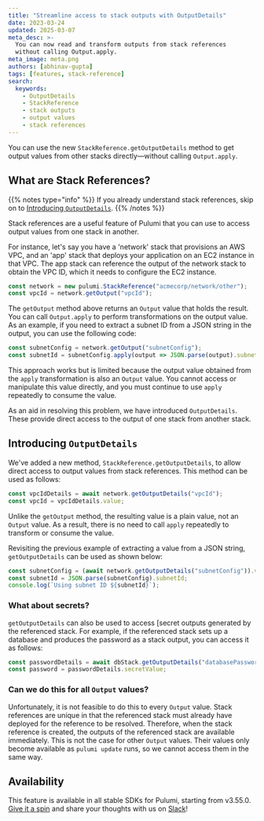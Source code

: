 ```yaml
---
title: "Streamline access to stack outputs with OutputDetails"
date: 2023-03-24
updated: 2025-03-07
meta_desc: >-
  You can now read and transform outputs from stack references
  without calling Output.apply.
meta_image: meta.png
authors: [abhinav-gupta]
tags: [features, stack-reference]
search:
  keywords:
    - OutputDetails
    - StackReference
    - stack outputs
    - output values
    - stack references
---
```


You can use the new `StackReference.getOutputDetails` method
to get output values from other stacks directly&mdash;without calling `Output.apply`.

<!--more-->

## What are Stack References?

{{% notes type="info" %}}
If you already understand stack references, skip on to [Introducing `OutputDetails`](#introducing-outputdetails).
{{% /notes %}}

Stack references are a useful feature of Pulumi
that you can use to access output values from one stack in another.

For instance,
let's say you have a 'network' stack that provisions an AWS VPC,
and an 'app' stack that deploys your application on an EC2 instance in that VPC.
The app stack can reference the output of the network stack
to obtain the VPC ID, which it needs to configure the EC2 instance.

```typescript
const network = new pulumi.StackReference("acmecorp/network/other");
const vpcId = network.getOutput("vpcId");
```

The `getOutput` method above returns an `Output` value that holds the result.
You can call `Output.apply` to perform transformations on the output value.
As an example,
if you need to extract a subnet ID from a JSON string in the output,
you can use the following code:

```typescript
const subnetConfig = network.getOutput("subnetConfig");
const subnetId = subnetConfig.apply(output => JSON.parse(output).subnetId);
```

This approach works but is limited because
the output value obtained from the `apply` transformation
is also an `Output` value.
You cannot access or manipulate this value directly,
and you must continue to use `apply` repeatedly to consume the value.

As an aid in resolving this problem, we have introduced `OutputDetails`.
These provide direct access to the output of one stack from another stack.

## Introducing `OutputDetails`

We've added a new method, `StackReference.getOutputDetails`,
to allow direct access to output values from stack references.
This method can be used as follows:

```typescript
const vpcIdDetails = await network.getOutputDetails("vpcId");
const vpcId = vpcIdDetails.value;
```

Unlike the `getOutput` method,
the resulting value is a plain value, not an `Output` value.
As a result, there is no need to call `apply` repeatedly
to transform or consume the value.

Revisiting the previous example of extracting a value from a JSON string,
`getOutputDetails` can be used as shown below:

```typescript
const subnetConfig = (await network.getOutputDetails("subnetConfig")).value;
const subnetId = JSON.parse(subnetConfig).subnetId;
console.log(`Using subnet ID ${subnetId}`);
```

### What about secrets?

`getOutputDetails` can also be used to access [secret outputs
generated by the referenced stack.
For example, if the referenced stack sets up a database
and produces the password as a stack output,
you can access it as follows:

```typescript
const passwordDetails = await dbStack.getOutputDetails("databasePassword");
const password = passwordDetails.secretValue;
```

### Can we do this for all `Output` values?

Unfortunately, it is not feasible to do this to every `Output` value.
Stack references are unique in that
the referenced stack must already have deployed
for the reference to be resolved.
Therefore, when the stack reference is created,
the outputs of the referenced stack are available immediately.
This is not the case for other `Output` values.
Their values only become available as `pulumi update` runs,
so we cannot access them in the same way.

## Availability

This feature is available in all stable SDKs for Pulumi, starting from v3.55.0. [Give it a spin](/docs/iac/get-started/) and share your thoughts with us on [Slack](https://slack.pulumi.com/)!
